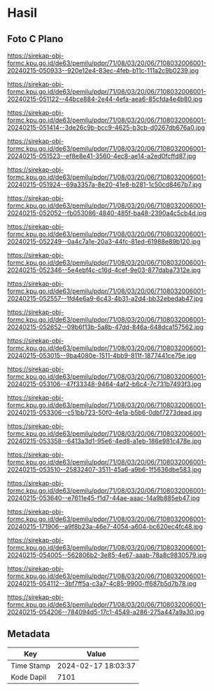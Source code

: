 # Hasil

## Foto C Plano

https://sirekap-obj-formc.kpu.go.id/de63/pemilu/pdpr/71/08/03/20/06/7108032006001-20240215-050933--920e12e4-83ec-4feb-b11c-111a2c9b0239.jpg

https://sirekap-obj-formc.kpu.go.id/de63/pemilu/pdpr/71/08/03/20/06/7108032006001-20240215-051122--44bce884-2e44-4efa-aea6-85cfda4e4b80.jpg

https://sirekap-obj-formc.kpu.go.id/de63/pemilu/pdpr/71/08/03/20/06/7108032006001-20240215-051414--3de26c9b-bcc9-4625-b3cb-d0267db676a0.jpg

https://sirekap-obj-formc.kpu.go.id/de63/pemilu/pdpr/71/08/03/20/06/7108032006001-20240215-051523--ef8e8e41-3560-4ec8-ae14-a2ed0fcffd87.jpg

https://sirekap-obj-formc.kpu.go.id/de63/pemilu/pdpr/71/08/03/20/06/7108032006001-20240215-051924--69a3357a-8e20-41e8-b281-1c50cd8467b7.jpg

https://sirekap-obj-formc.kpu.go.id/de63/pemilu/pdpr/71/08/03/20/06/7108032006001-20240215-052052--fb053086-4840-485f-ba48-2390a4c5cb4d.jpg

https://sirekap-obj-formc.kpu.go.id/de63/pemilu/pdpr/71/08/03/20/06/7108032006001-20240215-052249--0a4c7a1e-20a3-44fc-81ed-61988e89b120.jpg

https://sirekap-obj-formc.kpu.go.id/de63/pemilu/pdpr/71/08/03/20/06/7108032006001-20240215-052346--5e4ebf4c-c16d-4cef-9e03-877daba7312e.jpg

https://sirekap-obj-formc.kpu.go.id/de63/pemilu/pdpr/71/08/03/20/06/7108032006001-20240215-052557--1fd4e6a9-6c43-4b31-a2d4-bb32ebedab47.jpg

https://sirekap-obj-formc.kpu.go.id/de63/pemilu/pdpr/71/08/03/20/06/7108032006001-20240215-052652--09b6f13b-5a8b-47dd-846a-648dca157562.jpg

https://sirekap-obj-formc.kpu.go.id/de63/pemilu/pdpr/71/08/03/20/06/7108032006001-20240215-053015--9ba4080e-1511-4bb9-811f-1877441ce75e.jpg

https://sirekap-obj-formc.kpu.go.id/de63/pemilu/pdpr/71/08/03/20/06/7108032006001-20240215-053106--47f33348-9464-4af2-b6c4-7c731b7493f3.jpg

https://sirekap-obj-formc.kpu.go.id/de63/pemilu/pdpr/71/08/03/20/06/7108032006001-20240215-053306--c51bb723-50f0-4e1a-b5b6-0dbf7273dead.jpg

https://sirekap-obj-formc.kpu.go.id/de63/pemilu/pdpr/71/08/03/20/06/7108032006001-20240215-053358--6413a3d1-95e6-4ed8-a1eb-186e981c478e.jpg

https://sirekap-obj-formc.kpu.go.id/de63/pemilu/pdpr/71/08/03/20/06/7108032006001-20240215-053510--25832407-3511-45a6-a9b6-1f5636dbe583.jpg

https://sirekap-obj-formc.kpu.go.id/de63/pemilu/pdpr/71/08/03/20/06/7108032006001-20240215-053640--e7611e45-f1d7-44ae-aaac-14a9b885eb47.jpg

https://sirekap-obj-formc.kpu.go.id/de63/pemilu/pdpr/71/08/03/20/06/7108032006001-20240215-171906--a9f8b23a-46e7-4054-a604-bc620ec4fc48.jpg

https://sirekap-obj-formc.kpu.go.id/de63/pemilu/pdpr/71/08/03/20/06/7108032006001-20240215-054005--562806b2-3e85-4e67-aaab-78a8c9830579.jpg

https://sirekap-obj-formc.kpu.go.id/de63/pemilu/pdpr/71/08/03/20/06/7108032006001-20240215-054112--3bf7ff5a-c3a7-4c85-9900-ff687b5d7b78.jpg

https://sirekap-obj-formc.kpu.go.id/de63/pemilu/pdpr/71/08/03/20/06/7108032006001-20240215-054206--784094d5-17c1-4549-a286-275a447a9a30.jpg


## Metadata

| Key        | Value               |
| ---------- | ------------------- |
| Time Stamp | 2024-02-17 18:03:37 |
| Kode Dapil | 7101                |




